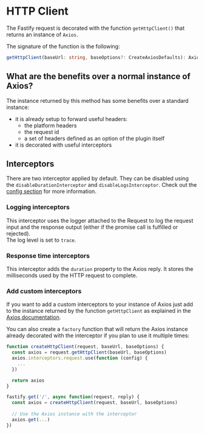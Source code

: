 # HTTP Client

The Fastify request is decorated with the function `getHttpClient()` that returns an instance of `Axios`.

The signature of the function is the following:

```ts
getHttpClient(baseUrl: string, baseOptions?: CreateAxiosDefaults): AxiosInstance
```

## What are the benefits over a normal instance of Axios?

The instance returned by this method has some benefits over a standard instance:

- it is already setup to forward useful headers:
  - the platform headers
  - the request id
  - a set of headers defined as an option of the plugin itself
- it is decorated with useful interceptors

## Interceptors

There are two interceptor applied by default. They can be disabled using the `disableDurationInterceptor` and `disableLogsInterceptor`. Check out the [config section](config.md#httpclient) for more information.

### Logging interceptors

This interceptor uses the logger attached to the Request to log the request input and the response output (either if the promise call is fulfilled or rejected).  
The log level is set to `trace`.

### Response time interceptors

This interceptor adds the `duration` property to the Axios reply. It stores the milliseconds used by the HTTP request to complete.

### Add custom interceptors

If you want to add a custom interceptors to your instance of Axios just add to the instance returned by the function `getHttpClient` as explained in the [Axios documentation](https://axios-http.com/docs/interceptors).

You can also create a `factory` function that will return the Axios instance already decorated with the interceptor if you plan to use it multiple times:

```js
function createHttpClient(request, baseUrl, baseOptions) {
  const axios = request.getHttpClient(baseUrl, baseOptions)
  axios.interceptors.request.use(function (config) {
    ...
  })

  return axios
}

fastify.get('/', async function(request, reply) {
  const axios = createHttpClient(request, baseUrl, baseOptions)
  
  // Use the Axios instance with the interceptor
  axios.get(...)
})
```
